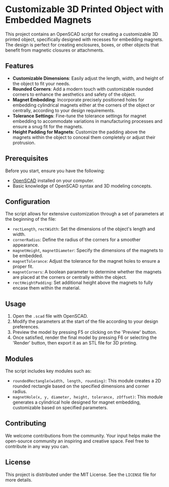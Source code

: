 # Customizable 3D Printed Object with Embedded Magnets

This project contains an OpenSCAD script for creating a customizable 3D printed object, specifically designed with recesses for embedding magnets. The design is perfect for creating enclosures, boxes, or other objects that benefit from magnetic closures or attachments.

## Features

- **Customizable Dimensions**: Easily adjust the length, width, and height of the object to fit your needs.
- **Rounded Corners**: Add a modern touch with customizable rounded corners to enhance the aesthetics and safety of the object.
- **Magnet Embedding**: Incorporate precisely positioned holes for embedding cylindrical magnets either at the corners of the object or centrally, according to your design requirements.
- **Tolerance Settings**: Fine-tune the tolerance settings for magnet embedding to accommodate variations in manufacturing processes and ensure a snug fit for the magnets.
- **Height Padding for Magnets**: Customize the padding above the magnets within the object to conceal them completely or adjust their protrusion.

## Prerequisites

Before you start, ensure you have the following:
- [OpenSCAD](http://www.openscad.org/) installed on your computer.
- Basic knowledge of OpenSCAD syntax and 3D modeling concepts.

## Configuration

The script allows for extensive customization through a set of parameters at the beginning of the file:

- `rectLength`, `rectWidth`: Set the dimensions of the object's length and width.
- `cornerRadius`: Define the radius of the corners for a smoother appearance.
- `magnetHeight`, `magnetDiameter`: Specify the dimensions of the magnets to be embedded.
- `magnetTolerance`: Adjust the tolerance for the magnet holes to ensure a proper fit.
- `magnetCorners`: A boolean parameter to determine whether the magnets are placed at the corners or centrally within the object.
- `rectHeightPadding`: Set additional height above the magnets to fully encase them within the material.

## Usage

1. Open the `.scad` file with OpenSCAD.
2. Modify the parameters at the start of the file according to your design preferences.
3. Preview the model by pressing F5 or clicking on the 'Preview' button.
4. Once satisfied, render the final model by pressing F6 or selecting the 'Render' button, then export it as an STL file for 3D printing.

## Modules

The script includes key modules such as:

- `roundedRectangle(width, length, rounding)`: This module creates a 2D rounded rectangle based on the specified dimensions and corner radius.
- `magnetHole(x, y, diameter, height, tolerance, zOffset)`: This module generates a cylindrical hole designed for magnet embedding, customizable based on specified parameters.

## Contributing

We welcome contributions from the community. Your input helps make the open-source community an inspiring and creative space. Feel free to contribute in any way you can.

## License

This project is distributed under the MIT License. See the `LICENSE` file for more details.
